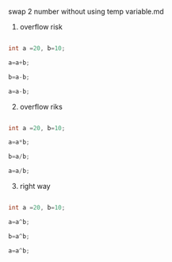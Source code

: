 swap 2 number without using temp variable.md

1. overflow risk

``` java

int a =20, b=10;

a=a+b;

b=a-b;

a=a-b;

```

2. overflow riks

``` java

int a =20, b=10;

a=a*b;

b=a/b;

a=a/b;

```

3. right way

``` java

int a =20, b=10;

a=a^b;

b=a^b;

a=a^b;

```



